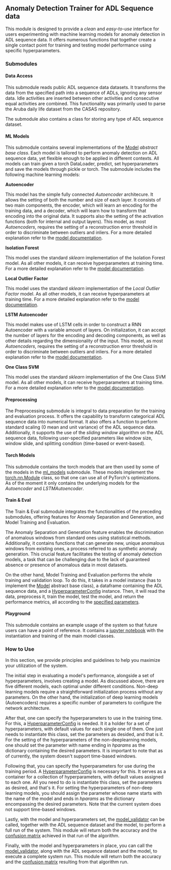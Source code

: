 ## Anomaly Detection Trainer for ADL Sequence data

This module is designed to provide a _clean_ and _easy-to-use_ interface for users experimenting with machine learning models for anomaly detection in ADL sequence data. It offers numerous functions that together create a single contact point for training and testing model performance using specific hyperparameters.

### Submodules

#### Data Access

This submodule reads public ADL sequence data datasets. It transforms the data from the specified path into a sequence of ADLs, ignoring any sensor data. Idle activities are inserted between other activities and consecutive equal activities are combined. This functionality was primarily used to parse the Aruba daily life dataset from the CASAS repository.

The submodule also contains a class for storing any type of ADL sequence dataset.

#### ML Models

This submodule contains several implementations of the [Model](/multi_modal_edge_ai/commons/model.py)  _abstract base class_. Each model is tailored to perform anomaly detection on ADL sequence data, yet flexible enough to be applied in different contexts. All models can train given a torch DataLoader, predict, set hyperparameters and save the models through pickle or torch. The submodule includes the following machine learning models:

**Autoencoder**

This model has the simple fully connected _Autoencoder_ architecure. It allows the setting of both the number and size of each layer. It consists of two main components, the encoder, which will learn an encoding for the training data, and a decoder, which will learn how to transform that encoding into the original data. It supports also the setting of the activation functions (both for internal and output layers). This model, as most _Autoencoders_, requires the setting of a reconstruction error threshold in order to discriminate between outliers and inliers. For a more detailed explanation refer to the [model documentation](/multi_modal_edge_ai/models/anomaly_detection/ml_models/autoencoder.py).

**Isolation Forest**

This model uses the standard _sklearn_ implementation of the Isolation Forest model. As all other models, it can receive hyperparameters at training time. For a more detailed explanation refer to the [model documentation](/multi_modal_edge_ai/models/anomaly_detection/ml_models/isolation_forest.py).

**Local Outlier Factor**

This model uses the standard _sklearn_ implementation of the _Local Outlier Factor_ model. As all other models, it can receive hyperparameters at training time. For a more detailed explanation refer to the [model documentation](/multi_modal_edge_ai/models/anomaly_detection/ml_models/local_outlier_factor.py).

**LSTM Autoencoder**

This model makes use of LSTM cells in order to construct a RNN Autoencoder with a variable amount of layers. On initialization, it can accept the number of layers for the encoding and decoding components, as well as other details regarding the dimensionality of the input. This model, as most _Autoencoders_, requires the setting of a reconstruction error threshold in order to discriminate between outliers and inliers. For a more detailed explanation refer to the [model documentation](/multi_modal_edge_ai/models/anomaly_detection/ml_models/lstm_autoencoder.py).

**One Class SVM**

This model uses the standard _sklearn_ implementation of the One Class SVM model. As all other models, it can receive hyperparameters at training time. For a more detailed explanation refer to the [model documentation](/multi_modal_edge_ai/models/anomaly_detection/ml_models/one_class_svm.py).

#### Preprocessing

The Preprocessing submodule is integral to data preparation for the training and evaluation process. It offers the capability to transform categorical ADL sequence data into numerical format. It also offers a function to perform standard scaling (0 mean and unit variance) of the ADL sequence data. Additionally, it supports the use of the _sliding window_ algorithm on the ADL sequence data, following user-specified parameters like window size, window slide, and splitting condition (time-based or event-based).

#### Torch Models

This submodule contains the torch models that are then used by some of the models in the [ml_models](/multi_modal_edge_ai/models/anomaly_detection/ml_models) submodule. These models implement the [torch.nn.Module](https://pytorch.org/docs/stable/generated/torch.nn.Module.html) class, so that one can use all of PyTorch's optimizations. As of the moment it only contains the underlying models for the _Autoencoder_ and _LSTMAutoencoder_.

#### Train & Eval

The Train & Eval submodule integrates the functionalities of the preceding submodules, offering features for Anomaly Separation and Generation, and Model Training and Evaluation.

The Anomaly Separation and Generation feature enables the discrimination of anomalous windows from standard ones using statistical methods. Additionally, it contains functions that can generate new, unique anomalous windows from existing ones, a process referred to as synthetic anomaly generation. This crucial feature facilitates the testing of anomaly detection models, a task that can be challenging due to the lack of guaranteed absence or presence of anomalous data in most datasets.

On the other hand, Model Training and Evaluation performs the whole training and validation loop. To do this, it takes in a model instance (has to implement the [Model](/multi_modal_edge_ai/commons/model.py) abstract base class), a dataframe containing the ADL sequence data, and a [HyperparameterConfig](/multi_modal_edge_ai/models/anomaly_detection/train_and_eval/hyperparameter_config.py) instance. Then, it will read the data, preprocess it, train the model, test the model, and return the performance metrics, all according to the [specified parameters](/train_and_eval/hyperparameter_config.py).

#### Playground

This submodule contains an example usage of the system so that future users can have a point of reference. It contains a [jupyter notebook](/multi_modal_edge_ai/models/anomaly_detection/playground/playground.ipynb) with the instantiation and training of the main model classes.

### How to Use

In this section, we provide principles and guidelines to help you maximize your utilization of the system.

The initial step in evaluating a model's performance, alongside a set of hyperparameters, involves creating a model. As discussed above, there are five different models, each optimal under different conditions. Non-deep learning models require a straightforward initialization process without any parameters. On the other hand, the initialization of deep learning models (Autoencoders) requires a specific number of parameters to configure the network architecture.

After that, one can specify the hyperparameters to use in the training time. For this, a [HyperparameterConfig](/multi_modal_edge_ai/models/anomaly_detection/train_and_eval/hyperparameter_config.py) is needed. It it a holder for a set of hyperparameters, with default values for each single one of them. One just needs to instantiate this class, set the parameters as desided, and that is it. For the setting of the hyperparameters of the non-deeplearning models, one should set the parameter with name ending in _hparams_ as the dictionary containing the desired parameters. It is important to note that as of currently, the system doesn't support time-based windows. 

Following that, you can specify the hyperparameters for use during the training period. A [HyperparameterConfig](/multi_modal_edge_ai/models/anomaly_detection/train_and_eval/hyperparameter_config.py) is necessary for this. It serves as a container for a collection of hyperparameters, with default values assigned to each one. All you need to do is instantiate this class, set the parameters as desired, and that's it. For setting the hyperparameters of non-deep learning models, you should assign the parameter whose name starts with the name of the model and ends in _hparams_ as the dictionary encompassing the desired parameters. Note that the current system does not support time-based windows.

Lastly, with the model and hyperparameters set, the [model_validator](/multi_modal_edge_ai/models/anomaly_detection/train_and_eval/model_validator.py) can be called, together with the ADL sequence dataset and the model, to perform a full run of the system. This module will return both the accuracy and the [confusion matrix](https://scikit-learn.org/stable/modules/generated/sklearn.metrics.confusion_matrix.html) achieved in that run of the algorithm.

Finally, with the model and hyperparameters in place, you can call the [model_validator](/multi_modal_edge_ai/models/anomaly_detection/train_and_eval/model_validator.py), along with the ADL sequence dataset and the model, to execute a complete system run. This module will return both the accuracy and the [confusion matrix](https://scikit-learn.org/stable/modules/generated/sklearn.metrics.confusion_matrix.html) resulting from that algorithm run.


